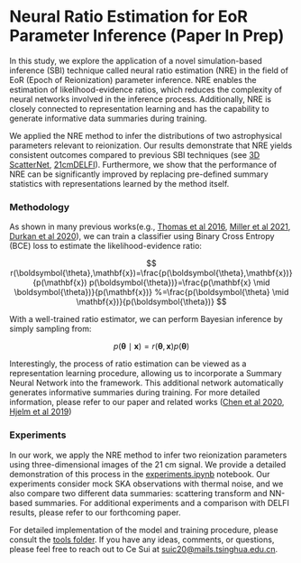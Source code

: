 # Neural Ratio Estimation for EoR Parameter Inference (Paper In Prep)

In this study, we explore the application of a novel simulation-based inference (SBI) technique called neural ratio estimation (NRE) in the field of EoR (Epoch of Reionization) parameter inference. NRE enables the estimation of likelihood-evidence ratios, which reduces the complexity of neural networks involved in the inference process. Additionally, NRE is closely connected to representation learning and has the capability to generate informative data summaries during training.

We applied the NRE method to infer the distributions of two astrophysical parameters relevant to reionization. Our results demonstrate that NRE yields consistent outcomes compared to previous SBI techniques (see [3D ScatterNet](https://arxiv.org/abs/2307.09530), [21cmDELFI](https://github.com/Xiaosheng-Zhao/DELFI-3DCNN)). Furthermore, we show that the performance of NRE can be significantly improved by replacing pre-defined summary statistics with representations learned by the method itself.

### Methodology

As shown in many previous works(e.g., [Thomas et al 2016](https://arxiv.org/abs/1611.10242), [Miller et al 2021](https://arxiv.org/abs/2107.01214), [Durkan et al 2020](https://arxiv.org/abs/2002.03712)), we can train a classifier using Binary Cross Entropy (BCE) loss to estimate the likelihood-evidence ratio:

$$
r(\boldsymbol{\theta},\mathbf{x})=\frac{p(\boldsymbol{\theta},\mathbf{x})}{p(\mathbf{x}) p(\boldsymbol{\theta})}=\frac{p(\mathbf{x} \mid \boldsymbol{\theta})}{p(\mathbf{x})}
   %=\frac{p(\boldsymbol{\theta} \mid \mathbf{x})}{p(\boldsymbol{\theta})}
$$

With a well-trained ratio estimator, we can perform Bayesian inference by simply sampling from:

$$
p(\boldsymbol{\theta} \mid \mathbf{x})=r(\boldsymbol{\theta},\mathbf{x})p(\boldsymbol{\theta})
$$

Interestingly, the process of ratio estimation can be viewed as a representation learning procedure, allowing us to incorporate a Summary Neural Network into the framework. This additional network automatically generates informative summaries during training. For more detailed information, please refer to our paper and related works ([Chen et al 2020](https://arxiv.org/abs/2010.10079), [Hjelm et al 2019](https://arxiv.org/abs/1808.06670))

### Experiments

In our work, we apply the NRE method to infer two reionization parameters using three-dimensional images of the 21 cm signal. We provide a detailed demonstration of this process in the [experiments.ipynb](https://github.com/suicee/21cmNRE/blob/main/Experiments.ipynb) notebook. Our experiments consider mock SKA observations with thermal noise, and we also compare two different data summaries: scattering transform and NN-based summaries. For additional experiments and a comparison with DELFI results, please refer to our forthcoming paper.

For detailed implementation of the model and training procedure, please consult the [tools folder](https://github.com/suicee/21cmNRE/tree/main/tools). If you have any ideas, comments, or questions, please feel free to reach out to Ce Sui at [suic20@mails.tsinghua.edu.cn](mailto:suic20@mails.tsinghua.edu.cn).
